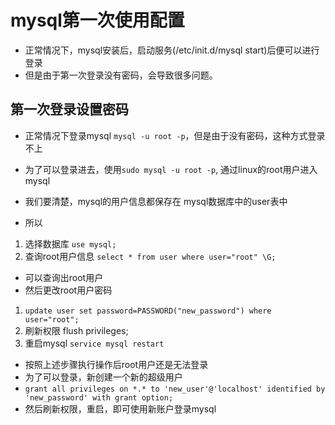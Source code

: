 # mysql第一次使用配置

- 正常情况下，mysql安装后，启动服务(/etc/init.d/mysql start)后便可以进行登录
- 但是由于第一次登录没有密码，会导致很多问题。

## 第一次登录设置密码

- 正常情况下登录mysql `mysql -u root -p`，但是由于没有密码，这种方式登录不上
- 为了可以登录进去，使用`sudo mysql -u root -p`, 通过linux的root用户进入mysql

- 我们要清楚，mysql的用户信息都保存在 mysql数据库中的user表中
- 所以

1. 选择数据库 `use mysql;`
2. 查询root用户信息 `select * from user where user="root" \G;`

- 可以查询出root用户
- 然后更改root用户密码

1. `update user set password=PASSWORD("new_password") where user="root";`
2. 刷新权限 flush privileges;
3. 重启mysql `service mysql restart`

- 按照上述步骤执行操作后root用户还是无法登录
- 为了可以登录，新创建一个新的超级用户
- `grant all privileges on *.* to 'new_user'@'localhost' identified by 'new_password' with grant option;`
- 然后刷新权限，重启，即可使用新账户登录mysql


